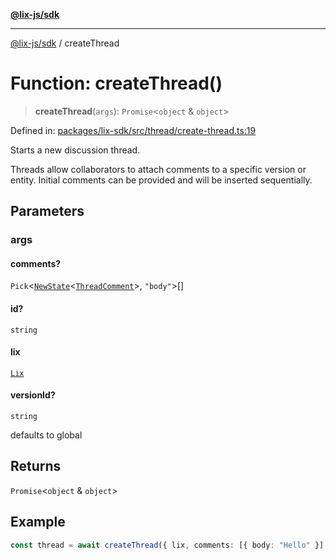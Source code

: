 [**@lix-js/sdk**](../README.md)

***

[@lix-js/sdk](../README.md) / createThread

# Function: createThread()

> **createThread**(`args`): `Promise`\<`object` & `object`\>

Defined in: [packages/lix-sdk/src/thread/create-thread.ts:19](https://github.com/opral/monorepo/blob/e7cabbd11b2cf40d5b5e9666e006c5433c18e5da/packages/lix-sdk/src/thread/create-thread.ts#L19)

Starts a new discussion thread.

Threads allow collaborators to attach comments to a specific
version or entity. Initial comments can be provided and will be
inserted sequentially.

## Parameters

### args

#### comments?

`Pick`\<[`NewState`](../type-aliases/NewState.md)\<[`ThreadComment`](../type-aliases/ThreadComment.md)\>, `"body"`\>[]

#### id?

`string`

#### lix

[`Lix`](../type-aliases/Lix.md)

#### versionId?

`string`

defaults to global

## Returns

`Promise`\<`object` & `object`\>

## Example

```ts
const thread = await createThread({ lix, comments: [{ body: "Hello" }] })
```
